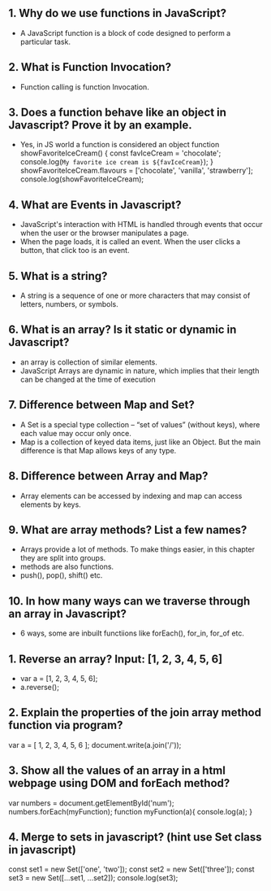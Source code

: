 ## 1. Why do we use functions in JavaScript?
- A JavaScript function is a block of code designed to perform a particular task.

## 2. What is Function Invocation?
- Function calling is function Invocation.

## 3. Does a function behave like an object in Javascript? Prove it by an example.
- Yes, in JS world a function is considered an object
function showFavoriteIceCream() {
  const favIceCream = 'chocolate';
  console.log(`My favorite ice cream is ${favIceCream}`);
}
showFavoriteIceCream.flavours = ['chocolate', 'vanilla', 'strawberry'];
console.log(showFavoriteIceCream);

## 4. What are Events in Javascript?
- JavaScript's interaction with HTML is handled through events that occur when the user or the browser manipulates a page. 
- When the page loads, it is called an event. When the user clicks a button, that click too is an event.

## 5. What is a string?
- A string is a sequence of one or more characters that may consist of letters, numbers, or symbols.
 
## 6. What is an array? Is it static or dynamic in Javascript?
- an array is collection of similar elements.
- JavaScript Arrays are dynamic in nature, which implies that their length can be changed at the time of execution

## 7. Difference between Map and Set?
- A Set is a special type collection – “set of values” (without keys), where each value may occur only once.
- Map is a collection of keyed data items, just like an Object. But the main difference is that Map allows keys of any type.

## 8. Difference between Array and Map?
- Array elements can be accessed by indexing and map can access elements by keys.

## 9. What are array methods? List a few names?
- Arrays provide a lot of methods. To make things easier, in this chapter they are split into groups.
- methods are also functions.
- push(), pop(), shift() etc.

## 10. In how many ways can we traverse through an array in Javascript?
- 6 ways, some are inbuilt functiions like forEach(), for_in, for_of etc.

## 1. Reverse an array? Input: [1, 2, 3, 4, 5, 6]
- var a = [1, 2, 3, 4, 5, 6];
- a.reverse();

## 2. Explain the properties of the join array method function via program?
var a = [ 1, 2, 3, 4, 5, 6 ]; 
document.write(a.join('/')); 

## 3. Show all the values of an array in a html webpage using DOM and forEach method?
var numbers = document.getElementById('num');
numbers.forEach(myFunction);
function myFunction(a){
console.log(a);
}

## 4. Merge to sets in javascript? (hint use Set class in javascript)
const set1 = new Set(['one', 'two']);
const set2 = new Set(['three']);
const set3 = new Set([...set1, ...set2]);
console.log(set3);

